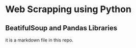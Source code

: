 # Web Scrapping using Python
## BeatifulSoup and Pandas Libraries

it is a markdown file in this repo. 
